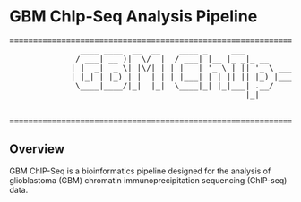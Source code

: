 # GBM ChIp-Seq Analysis Pipeline

<pre>
=============================================================================================
               ____ ____  __  __    ____ _     ___            ____             
              / ___| __ )|  \/  |  / ___| |__ |_ _|_ __      / ___|  ___  __ _ 
             | |  _|  _ \| |\/| | | |   | '_ \ | || '_ \ ____\___ \ / _ \/ _` |
             | |_| | |_) | |  | | | |___| | | || || |_) |_____|__) |  __/ (_| |
              \____|____/|_|  |_|  \____|_| |_|___| .__/     |____/ \___|\__, |
                                                  |_|                       |_|

                                                            Author: Bo Wang | Version: Beta
=============================================================================================
</pre>

## Overview
GBM ChIP-Seq is a bioinformatics pipeline designed for the analysis of glioblastoma (GBM) chromatin immunoprecipitation sequencing (ChIP-seq) data.
